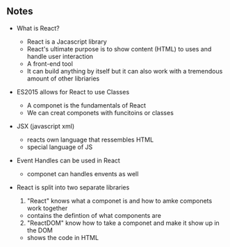## Notes

- What is React?

  - React is a Jacascript library
  - React's ultimate purpose is to show content (HTML) to uses and handle user interaction
  - A front-end tool
  - It can build anything by itself but it can also work with a tremendous amount of other libriaries

- ES2015 allows for React to use Classes

  - A componet is the fundamentals of React
  - We can creat componets with funcitoins or classes

- JSX (javascript xml)

  - reacts own language that ressembles HTML
  - special language of JS

- Event Handles can be used in React

  - componet can handles envents as well

- React is split into two separate libraries

  1. "React" knows what a componet is and how to amke componets work together

  - contains the defintion of what components are

  2. "ReactDOM" know how to take a componet and make it show up in the DOM

  - shows the code in HTML
